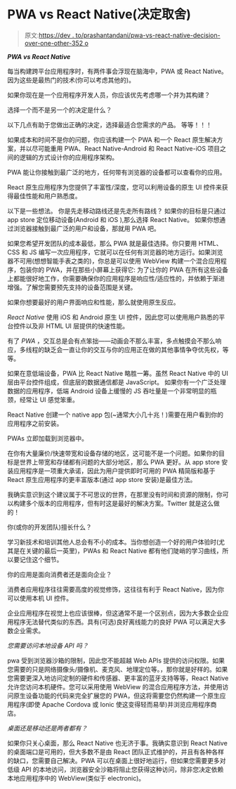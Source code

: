# PWA vs React Native(决定取舍)

> 原文:[https://dev . to/prashantandani/pwa-vs-react-native-decision-over-one-other-352 o](https://dev.to/prashantandani/pwa-vs-react-native-decision-on-choosing-over-one-another-352o)

***PWA vs React Native***

每当构建跨平台应用程序时，有两件事会浮现在脑海中，PWA 或 React Native。因为这些是最热门的技术(你可以考虑其他的)。

如果你现在是一个应用程序开发人员，你应该优先考虑哪一个并为其构建？

选择一个而不是另一个的决定是什么？

以下几点有助于您做出正确的决定，选择最适合您需求的产品。
等等！！！

如果成本和时间不是你的问题，你应该构建一个 PWA 和一个 React 原生解决方案，并以尽可能重用 PWA、React Native-Android 和 React
Native-iOS 项目之间的逻辑的方式设计你的应用程序架构。

PWA 能让你接触到最广泛的地方，任何带有浏览器的设备都可以查看你的应用。

React 原生应用程序为您提供了丰富性/深度，您可以利用设备的原生 UI 控件来获得最佳性能和用户熟悉度。

以下是一些想法。
你是先走移动路线还是先走所有路线？
如果你的目标是只通过 app store 定位移动设备(Android 和 iOS ),那么选择 React Native。
如果你想通过浏览器接触到最广泛的用户和设备，那就用 PWA 吧。

如果您希望开发团队的成本最低，那么 PWA 就是最佳选择。你只要用 HTML、CSS 和 JS 编写一次应用程序，它就可以在任何有浏览器的地方运行。如果浏览器不可用(想想智能手表之类的)，你总是可以使用 WebView 构建一个混合应用程序，包装你的 PWA，并在那些小屏幕上获得它:
为了让你的 PWA 在所有这些设备上都能很好地工作，你需要确保你的应用程序是响应性/适应性的，并依赖于渐进增强。了解您需要预先支持的设备范围是关键。

如果你想要最好的用户界面响应和性能，那么就使用原生反应。

*React Native* 使用 iOS 和 Android 原生 UI 控件，因此您可以使用用户熟悉的平台控件以及非 HTML UI 层提供的快速性能。

有了 *PWA* ，交互总是会有点笨拙——动画会不那么丰富，多点触摸会不那么响应，多线程的缺乏会一直让你的交互与你的应用正在做的其他事情争夺优先权，等等。

如果在意低端设备，PWA 比 React Native 略胜一筹。虽然 React Native 中的 UI 层由平台控件组成，但底层的数据通信都是 JavaScript。
如果你有一个广泛处理数据的应用程序，低端 Android 设备上缓慢的 JS 吞吐量是一个非常明显的瓶颈，经常让 UI 感觉笨重。

React Native 创建一个 native app 包(~通常大小几十兆！)需要在用户看到你的应用程序之前安装。

PWAs 立即加载到浏览器中。

在你有大量廉价/快速带宽和设备存储的地区，这可能不是一个问题。如果你的目标是世界上带宽和存储都有问题的大部分地区，那么 PWA 更好。从 app store 安装应用程序是一项重大承诺，因此为用户提供即时可用的 PWA 精简版和基于 React 原生应用程序的更丰富版本(通过 app store 安装)是最佳方法。

我确实意识到这个建议属于不可思议的世界，在那里没有时间和资源的限制，你可以构建多个版本的应用程序，但有时这是最好的解决方案。Twitter 就是这么做的！

你(或你的开发团队)擅长什么？

学习新技术和培训其他人总会有不小的成本。当你想创造一个好的用户体验时(尤其是在关键的最后一英里)，PWAs 和 React Native 都有他们陡峭的学习曲线，所以要记住这个细节。

你的应用是面向消费者还是面向企业？

消费者应用程序往往需要高度的视觉修饰，这往往有利于 React Native，因为你可以使用本机 UI 控件。

企业应用程序在视觉上也应该很棒，但这通常不是一个区别点，因为大多数企业应用程序无法替代类似的东西。具有(可选)良好离线能力的良好 PWA 可以满足大多数企业需求。

*您需要访问本地设备 API 吗？*

pwa 受到浏览器沙箱的限制，因此您不能超越 Web APIs 提供的访问权限。如果您需要的只是网络摄像头/摄像机、麦克风、地理定位等。，那你就是好样的。如果您需要更深入地访问定制的硬件和传感器、更丰富的蓝牙支持等等，React Native 允许您访问本机硬件。您可以采用使用 WebView 的混合应用程序方法，并使用访问原生设备功能的代码来完全扩展您的 PWA，但这将需要您仍然构建一个原生应用程序(即使 Apache Cordova 或 Ionic 使这变得轻而易举)并浏览应用程序商店。

*桌面还是移动还是两者都有？*

如果你只关心桌面，那么 React Native 也无济于事。我确实意识到 React Native 的桌面端口是可用的，但大多数不是由 React 团队正式维护的，并且有各种各样的缺口，您需要自己解决。PWA 可以在桌面上很好地运行，但如果您需要更多对低级 API 的本地访问，浏览器安全沙箱将阻止您获得这种访问，除非您决定依赖本地应用程序中的 WebView(类似于 electronic)。
